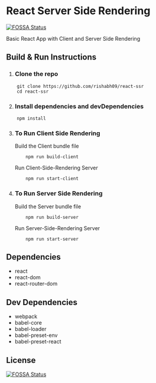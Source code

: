 # React Server Side Rendering
[![FOSSA Status](https://app.fossa.io/api/projects/git%2Bgithub.com%2Frishabh09%2Freact-ssr.svg?type=shield)](https://app.fossa.io/projects/git%2Bgithub.com%2Frishabh09%2Freact-ssr?ref=badge_shield)


Basic React App with Client and Server Side Rendering

## Build & Run Instructions

1. ### Clone the repo
```
    git clone https://github.com/rishabh09/react-ssr
    cd react-ssr
```

2. ### Install dependencies and devDependencies

```
    npm install
```

3. ### To Run Client Side Rendering

    Build the Client bundle file
    ```
        npm run build-client
    ```

    Run Client-Side-Rendering Server
    ```
        npm run start-client
    ```

4. ### To Run Server Side Rendering

    Build the Server bundle file
    ```
        npm run build-server
    ```

    Run Server-Side-Rendering Server
    ```
        npm run start-server
    ```

## Dependencies

* react
* react-dom
* react-router-dom


## Dev Dependencies

* webpack
* babel-core
* babel-loader
* babel-preset-env
* babel-preset-react

## License
[![FOSSA Status](https://app.fossa.io/api/projects/git%2Bgithub.com%2Frishabh09%2Freact-ssr.svg?type=large)](https://app.fossa.io/projects/git%2Bgithub.com%2Frishabh09%2Freact-ssr?ref=badge_large)